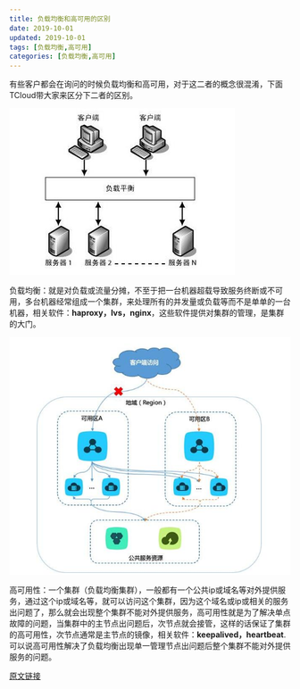 ```yaml
---
title: 负载均衡和高可用的区别
date: 2019-10-01
updated: 2019-10-01
tags: [负载均衡,高可用]
categories: [负载均衡,高可用]
---
```


有些客户都会在询问的时候负载均衡和高可用，对于这二者的概念很混淆，下面TCloud带大家来区分下二者的区别。

![img](https://raw.githubusercontent.com/geekspeng/geekspeng.github.io/develop/source/images/示意图2.png)

<!-- more -->

负载均衡：就是对负载或流量分摊，不至于把一台机器超载导致服务终断或不可用，多台机器经常组成一个集群，来处理所有的并发量或负载等而不是单单的一台机器，相关软件：**haproxy，lvs，nginx**，这些软件提供对集群的管理，是集群的大门。

![图片](https://raw.githubusercontent.com/geekspeng/geekspeng.github.io/develop/source/images/示意图22.png)

高可用性：一个集群（负载均衡集群），一般都有一个公共ip或域名等对外提供服务，通过这个ip或域名等，就可以访问这个集群，因为这个域名或ip或相关的服务出问题了，那么就会出现整个集群不能对外提供服务，高可用性就是为了解决单点故障的问题，当集群中的主节点出问题后，次节点就会接管，这样的话保证了集群的高可用性，次节点通常是主节点的镜像，相关软件：**keepalived，heartbeat**.可以说高可用性解决了负载均衡出现单一管理节点出问题后整个集群不能对外提供服务的问题。

[原文链接](https://www.tcloud.io/3086.html)

